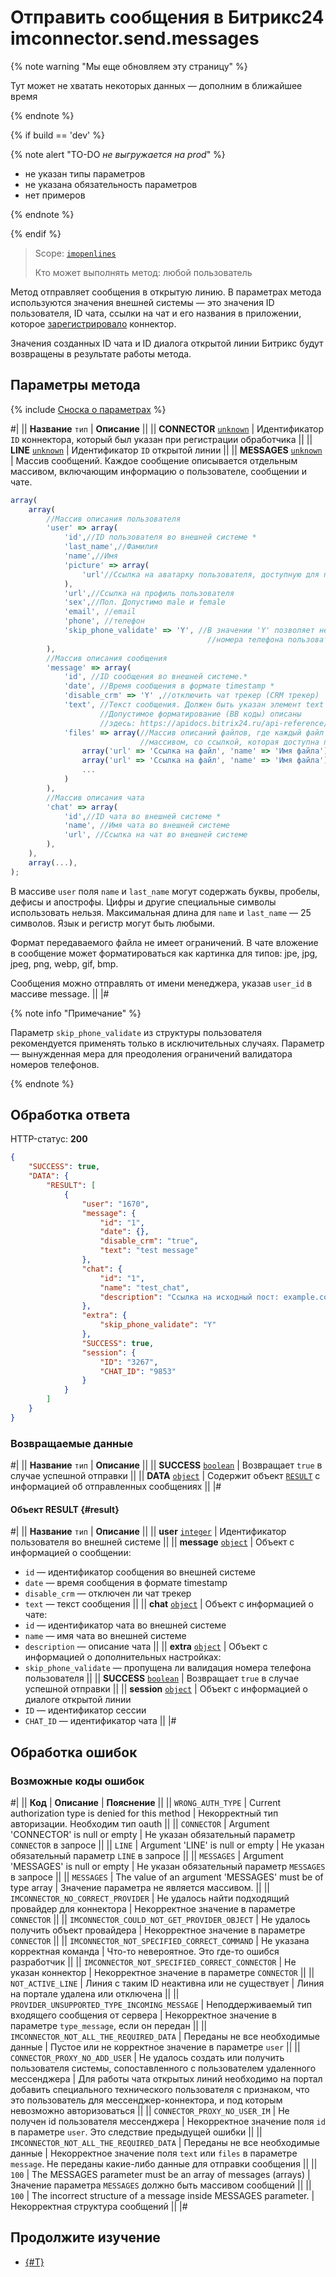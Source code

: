 # Отправить сообщения в Битрикс24 imconnector.send.messages

{% note warning "Мы еще обновляем эту страницу" %}

Тут может не хватать некоторых данных — дополним в ближайшее время

{% endnote %}

{% if build == 'dev' %}

{% note alert "TO-DO _не выгружается на prod_" %}

- не указан типы параметров
- не указана обязательность параметров
- нет примеров

{% endnote %}

{% endif %}

> Scope: [`imopenlines`](../../scopes/permissions.md)
>
> Кто может выполнять метод: любой пользователь

Метод отправляет сообщения в открытую линию. В параметрах метода используются значения внешней системы — это значения ID пользователя, ID чата, ссылки на чат и его названия в приложении, которое [зарегистрировало](./imconnector-register.md) коннектор. 

Значения созданных ID чата и ID диалога открытой линии Битрикс будут возвращены в результате работы метода.

## Параметры метода

{% include [Сноска о параметрах](../../../_includes/required.md) %}

#|
|| **Название**
`тип` | **Описание** ||
|| **CONNECTOR**
[`unknown`](../../data-types.md) | Идентификатор `ID` коннектора, который был указан при регистрации обработчика ||
|| **LINE**
[`unknown`](../../data-types.md) | Идентификатор `ID` открытой линии ||
|| **MESSAGES**
[`unknown`](../../data-types.md) | Массив сообщений. Каждое сообщение описывается отдельным массивом, включающим информацию о пользователе, сообщении и чате. 

```js
array(
    array(
        //Массив описания пользователя
        'user' => array(
            'id',//ID пользователя во внешней системе *
            'last_name',//Фамилия
            'name',//Имя
            'picture' => array(
                'url'//Ссылка на аватарку пользователя, доступную для портала
            ),
            'url',//Ссылка на профиль пользователя
            'sex',//Пол. Допустимо male и female
            'email', //email
            'phone', //телефон
            'skip_phone_validate' => 'Y', //В значении 'Y' позволяет не применять валидацию 
                                            //номера телефона пользователя. По умолчанию         
        ),
        //Массив описания сообщения
        'message' => array(
            'id', //ID сообщения во внешней системе.*
            'date', //Время сообщения в формате timestamp *
            'disable_crm' => 'Y' ,//отключить чат трекер (CRM трекер)
            'text', //Текст сообщения. Должен быть указан элемент text или files. 
                    //Допустимое форматирование (BB коды) описаны 
                    //здесь: https://apidocs.bitrix24.ru/api-reference/chats/messages/index.html
            'files' => array(//Массив описаний файлов, где каждый файл описывается 
                             //массивом, со ссылкой, которая доступна порталу
                array('url' => 'Cсылка на файл', 'name' => 'Имя файла'),
                array('url' => 'Cсылка на файл', 'name' => 'Имя файла'),
                ...
            )
        ),
        //Массив описания чата
        'chat' => array(
            'id',//ID чата во внешней системе *
            'name', //Имя чата во внешней системе
            'url', //Ссылка на чат во внешней системе
        ),
    ),
    array(...),
);

```
В массиве `user` поля `name` и `last_name` могут содержать буквы, пробелы, дефисы и апострофы. Цифры и другие специальные символы использовать нельзя. Максимальная длина для `name` и `last_name` — 25 символов. Язык и регистр могут быть любыми.

Формат передаваемого файла не имеет ограничений. В чате вложение в сообщение может форматироваться как картинка для типов: jpe, jpg, jpeg, png, webp, gif, bmp.

Сообщения можно отправлять от имени менеджера, указав `user_id` в массиве message.
||
|#


{% note info "Примечание" %}

Параметр `skip_phone_validate` из структуры пользователя рекомендуется применять только в исключительных случаях. Параметр — вынужденная мера для преодоления ограничений валидатора номеров телефонов.

{% endnote %}

## Обработка ответа

HTTP-статус: **200**

```json
{
    "SUCCESS": true,
    "DATA": {
        "RESULT": [
            {
                "user": "1670",
                "message": {
                    "id": "1",
                    "date": {},
                    "disable_crm": "true",
                    "text": "test message"
                },
                "chat": {
                    "id": "1",
                    "name": "test_chat",
                    "description": "Ссылка на исходный пост: example.com"
                },
                "extra": {
                    "skip_phone_validate": "Y"
                },
                "SUCCESS": true,
                "session": {
                    "ID": "3267",
                    "CHAT_ID": "9853"
                }
            }
        ]
    }
}
```

### Возвращаемые данные

#|
|| **Название**
`тип` | **Описание** ||
|| **SUCCESS**
[`boolean`](../../data-types.md) | Возвращает `true` в случае успешной отправки ||
|| **DATA**
[`object`](../../data-types.md) | Содержит объект [`RESULT`](#result) c информацией об отправленных сообщениях ||
|#

#### Объект RESULT {#result}

#|
|| **Название**
`тип` | **Описание** ||
|| **user**
[`integer`](../../data-types.md) | Идентификатор пользователя во внешней системе ||
|| **message**
[`object`](../../data-types.md) | Объект с информацией о сообщении:
- `id` — идентификатор сообщения во внешней системе
- `date` — время сообщения в формате timestamp
- `disable_crm` — отключен ли чат трекер
- `text` — текст сообщения
 ||
|| **chat**
[`object`](../../data-types.md) | Объект с информацией о чате:
- `id` — идентификатор чата во внешней системе
- `name` — имя чата во внешней системе
- `description` — описание чата
  ||
|| **extra**
[`object`](../../data-types.md) | Объект с информацией о дополнительных настройках:
- `skip_phone_validate` — пропущена ли валидация номера телефона пользователя ||
|| **SUCCESS**
[`boolean`](../../data-types.md) | Возвращает `true` в случае успешной отправки ||
|| **session**
[`object`](../../data-types.md) | Объект с информацией о диалоге открытой линии
- `ID` — идентификатор сессии
- `CHAT_ID` — идентификатор чата   ||
|#

## Обработка ошибок

### Возможные коды ошибок

#|
|| **Код** | **Описание** | **Пояснение** ||
|| `WRONG_AUTH_TYPE` | Current authorization type is denied for this method | Некорректный тип авторизации. Необходим тип oauth ||
|| `CONNECTOR` | Argument 'CONNECTOR' is null or empty | Не указан обязательный параметр `CONNECTOR` в запросе ||
|| `LINE` | Argument 'LINE' is null or empty | Не указан обязательный параметр `LINE` в запросе ||
|| `MESSAGES` | Argument 'MESSAGES' is null or empty | Не указан обязательный параметр `MESSAGES` в запросе ||
|| `MESSAGES` | The value of an argument 'MESSAGES' must be of type array | Значение параметра не является массивом. ||
|| `IMCONNECTOR_NO_CORRECT_PROVIDER` | Не удалось найти подходящий провайдер для коннектора | Некорректное значение в параметре `CONNECTOR` ||
|| `IMCONNECTOR_COULD_NOT_GET_PROVIDER_OBJECT` | Не удалось получить объект провайдера | Некорректное значение в параметре `CONNECTOR` ||
|| `IMCONNECTOR_NOT_SPECIFIED_CORRECT_COMMAND` | Не указана корректная команда | Что-то невероятное. Это где-то ошибся разработчик ||
|| `IMCONNECTOR_NOT_SPECIFIED_CORRECT_CONNECTOR` | Не указан коннектор | Некорректное значение в параметре `CONNECTOR` ||
|| `NOT_ACTIVE_LINE` | Линия c таким ID неактивна или не существует | Линия на портале удалена или отключена ||
|| `PROVIDER_UNSUPPORTED_TYPE_INCOMING_MESSAGE` | Неподдерживаемый тип входящего сообщения от сервера | Некорректное значение в параметре `type_message`, если он передан ||
|| `IMCONNECTOR_NOT_ALL_THE_REQUIRED_DATA` | Переданы не все необходимые данные | Пустое или не корректное значение в параметре `user` ||
|| `CONNECTOR_PROXY_NO_ADD_USER` | Не удалось создать или получить пользователя системы, сопоставленного с пользователем удаленного мессенджера | Для работы чата открытых линий необходимо на портал добавить специального технического пользователя с признаком, что это пользователь для мессенджер-коннектора, и под которым невозможно авторизоваться ||
|| `CONNECTOR_PROXY_NO_USER_IM` | Не получен id пользователя мессенджера | Некорректное значение поля `id` в параметре `user`. Это следствие предыдущей ошибки ||
|| `IMCONNECTOR_NOT_ALL_THE_REQUIRED_DATA` | Переданы не все необходимые данные | Некорректное значение поля `text` или `files` в параметре `message`. Не переданы какие-либо данные для отправки сообщения ||
|| `100` | The MESSAGES parameter must be an array of messages (arrays) | Значение параметра `MESSAGES` должно быть массивом сообщений ||
|| `100` | The incorrect structure of a message inside MESSAGES parameter. | Некорректная структура сообщений ||
|#

## Продолжите изучение 

- [{#T}](../../../tutorials/openlines/example-connector.md)